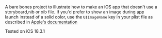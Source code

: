 A bare bones project to illustrate how to make an iOS app that doesn't use a storyboard,nib or xib file. If you'd prefer to show an image during app launch instead of a solid color, use the `UIImageName` key in your plist file as described in [Apple's documentation](https://developer.apple.com/documentation/bundleresources/information-property-list/uilaunchscreen)

Tested on iOS 18.3.1
